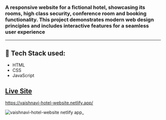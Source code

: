 ### A responsive website for a fictional hotel, showcasing its rooms, high class security, conference room and booking functionality. This project demonstrates modern web design principles and includes interactive features for a seamless user experience
- - - -
## :rocket: Tech Stack used: 
- HTML
- CSS
- JavaScript 


## [Live Site](https://vaishnavi-hotel-website.netlify.app/)
https://vaishnavi-hotel-website.netlify.app/
 
![vaishnavi-hotel-website netlify app_](https://github.com/PatilVaishnavii/Hotel-Website/assets/129088625/75702420-5ce7-48ec-8284-8a45f2ac4d2f)

